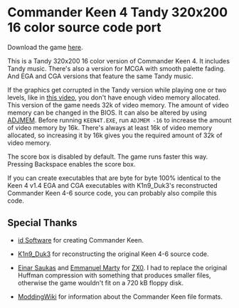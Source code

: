 # Commander Keen 4 Tandy 320x200 16 color source code port
Download the game [here](https://github.com/FrenkelS/keensource456tandy/releases).

This is a Tandy 320x200 16 color version of Commander Keen 4.
It includes Tandy music.
There's also a version for MCGA with smooth palette fading.
And EGA and CGA versions that feature the same Tandy music.

If the graphics get corrupted in the Tandy version while playing one or two levels, like in [this video](https://youtu.be/zyuhOdDRiHk?t=6211),
you don't have enough video memory allocated. This version of the game needs 32k of video memory.
The amount of video memory can be changed in the BIOS.
It can also be altered by using [ADJMEM](https://www.classicdosgames.com/tutorials/grafix/chapter4.html).
Before running `KEEN4T.EXE`, run `ADJMEM -16` to increase the amount of video memory by 16k.
There's always at least 16k of video memory allocated, so increasing it by 16k gives you the required amount of 32k of video memory.

The score box is disabled by default. The game runs faster this way.
Pressing Backspace enables the score box.

If you can create executables that are byte for byte 100% identical
to the Keen 4 v1.4 EGA and CGA executables with K1n9_Duk3's reconstructed Commander Keen 4-6 source code, you can probably also compile this code.

## Special Thanks
* [id Software](https://idsoftware.com) for creating Commander Keen.

* [K1n9_Duk3](https://k1n9duk3.shikadi.net) for reconstructing the original Keen 4-6 source code.

* [Einar Saukas](https://github.com/einar-saukas) and [Emmanuel Marty](https://github.com/emmanuel-marty) for [ZX0](https://github.com/emmanuel-marty/unzx0_x86).
I had to replace the original Huffman compression with something that produces smaller files, otherwise the game wouldn't fit on a 720 kB floppy disk.

* [ModdingWiki](https://moddingwiki.shikadi.net) for information about the Commander Keen file formats.